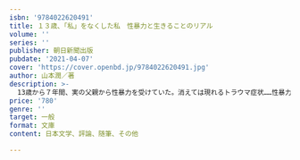 ```yaml
---
isbn: '9784022620491'
title: １３歳、「私」をなくした私　性暴力と生きることのリアル
volume: ''
series: ''
publisher: 朝日新聞出版
pubdate: '2021-04-07'
cover: 'https://cover.openbd.jp/9784022620491.jpg'
author: 山本潤／著
description: >-
  13歳から７年間、実の父親から性暴力を受けていた。消えては現れるトラウマ症状……性暴力は一人の女性にどのような影響を残すのか。約30年にわたる葛藤と再生の記録。110年ぶりの刑法改正の後押しになった話題の書籍がついに文庫化。解説・伊藤詩織。
price: '780'
genre: ''
target: 一般
format: 文庫
content: 日本文学、評論、随筆、その他

---
```

